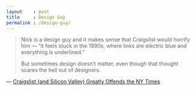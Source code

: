 ```yaml
---
layout    : post
title     : Design Guy
permalink : /design-guy/
---
```


> Nick is a design guy and it makes sense that Craigslist would horrify him &mdash;
> “it feels stuck in the 1990s, where links are electric blue and everything is
> underlined.”
> 
> But sometimes design doesn’t matter, even though that thought scares the hell
> out of designers.

&mdash; [Craigslist (and Silicon Valley) Greatly Offends the NY Times](https://web.archive.org/web/20151023234143/http://uncrunched.com/2012/07/29/craigslist-and-silicon-valley-greatly-offends-the-ny-times/)
